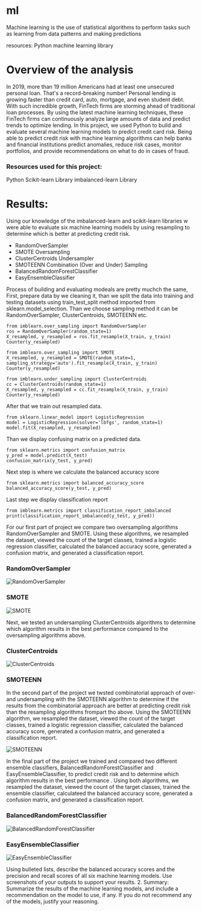 # ml

Machine learning is the use of statistical algorithms to perform tasks such as learning from data patterns and making predictions

resources: Python machine learning library

# Overview of the analysis
In 2019, more than 19 million Americans had at least one unsecured personal loan. That's a record-breaking number! Personal lending is growing faster than credit card, auto, mortgage, and even student debt. With such incredible growth, FinTech firms are storming ahead of traditional loan processes. By using the latest machine learning techniques, these FinTech firms can continuously analyze large amounts of data and predict trends to optimize lending.
In this project, we used Python to build and evaluate several machine learning models to predict credit card risk. Being able to predict credit risk with machine learning algorithms can help banks and financial institutions predict anomalies, reduce risk cases, monitor portfolios, and provide recommendations on what to do in cases of fraud.

### Resources used for this project:
Python
Scikit-learn Library 
imbalanced-learn  Library

# Results:

Using our knowledge of the imbalanced-learn and scikit-learn libraries w were able to evaluate six machine learning models by using resampling to determine which is better at predicting credit risk. 

- RandomOverSampler
- SMOTE Oversampling
- ClusterCentroids Undersampler 
- SMOTEENN Combination (Over and Under) Sampling
- BalancedRandomForestClassifier
- EasyEnsembleClassifier

Process of building and evaluating modeals are pretty muchch the same, First, prepare data by we cleaning it, than we split the data into training and testing datasets using train_test_split method imported from sklearn.model_selection. Than  we choose sampling method it can be RandomOverSampler, ClusterCentroids, SMOTEENN etc. 
```
from imblearn.over_sampling import RandomOverSampler
ros = RandomOverSampler(random_state=1)
X_resampled, y_resampled = ros.fit_resample(X_train, y_train)
Counter(y_resampled)
```
```
from imblearn.over_sampling import SMOTE
X_resampled, y_resampled = SMOTE(random_state=1, sampling_strategy='auto').fit_resample(X_train, y_train)
Counter(y_resampled)
```
```
from imblearn.under_sampling import ClusterCentroids
cc = ClusterCentroids(random_state=1)
X_resampled, y_resampled = cc.fit_resample(X_train, y_train)
Counter(y_resampled)
```
After that we train out resampled data. 
```
from sklearn.linear_model import LogisticRegression
model = LogisticRegression(solver='lbfgs', random_state=1)
model.fit(X_resampled, y_resampled) 
```
Than we display confusing matrix on a predicted data. 
```
from sklearn.metrics import confusion_matrix
y_pred = model.predict(X_test)
confusion_matrix(y_test, y_pred)
```
Next step is where we calculate the balanced accuracy score
```
from sklearn.metrics import balanced_accuracy_score
balanced_accuracy_score(y_test, y_pred)
```
Last step we display classification report
```
from imblearn.metrics import classification_report_imbalanced
print(classification_report_imbalanced(y_test, y_pred))
```

For our  first part of project we compare two oversampling algorithms  RandomOverSampler and SMOTE.
Using these algorithms, we resampled the dataset, viewed the count of the target classes, trained a logistic regression classifier, calculated the balanced accuracy score, generated a confusion matrix, and generated a classification report.

### **RandomOverSampler** 

![RandomOverSampler](https://github.com/kossakova/Credit_Risk_Analysis/blob/main/PNG/RandomOverSampler.png)

### **SMOTE**

![SMOTE](https://github.com/kossakova/Credit_Risk_Analysis/blob/main/PNG/SMOTE.png)


Next, we tested an undersampling ClusterCentroids algorithms to determine which algorithm results in the best performance compared to the oversampling algorithms above. 
### **ClusterCentroids** 


![ClusterCentroids](https://github.com/kossakova/Credit_Risk_Analysis/blob/main/PNG/ClusterCentroids.png)

### **SMOTEENN** 
In the second part of the project we twsted combinatorial approach of over- and undersampling with the SMOTEENN algorithm to determine if the results from the combinatorial approach are better at predicting credit risk than the resampling algorithms frompart tho above. Using the SMOTEENN algorithm, we resampled the dataset, viewed the count of the target classes, trained a logistic regression classifier, calculated the balanced accuracy score, generated a confusion matrix, and generated a classification report.


![SMOTEENN](https://github.com/kossakova/Credit_Risk_Analysis/blob/main/PNG/SMOTEENN.png)


In the final part of the project we trained and compared two different ensemble classifiers, BalancedRandomForestClassifier and EasyEnsembleClassifier, to predict credit risk and  to determine which algorithm results in the best performance . Using both algorithms, we resampled the dataset, viewed the count of the target classes, trained the ensemble classifier, calculateed the balanced accuracy score, generated a confusion matrix, and generated a classification report.
### **BalancedRandomForestClassifier**  

![BalancedRandomForestClassifier](https://github.com/kossakova/Credit_Risk_Analysis/blob/main/PNG/BalancedRandomForestClassifier.png)

### **EasyEnsembleClassifier**  


![EasyEnsembleClassifier](https://github.com/kossakova/Credit_Risk_Analysis/blob/main/PNG/EasyEnsembleClassifier.png)



Using bulleted lists, describe the balanced accuracy scores and the precision and recall scores of all six machine learning models. Use screenshots of your outputs to support your results.
2.	Summary: Summarize the results of the machine learning models, and include a recommendation on the model to use, if any. If you do not recommend any of the models, justify your reasoning.
